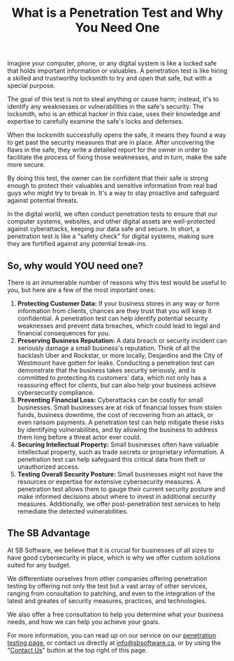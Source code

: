 ﻿---
publishDate: Jul 28, 2023
title: What is a Penetration Test and Why You Need One
excerpt: A penetration test is like a "safety check" for digital systems, making sure they are fortified against any potential break-ins. Learn more about this security practice, and why you need one.
image: '~/assets/images/blog/why-penetration-testing.jpg'
category: 'Penetration Testing'
tags: [cybersecurity, vulnerabilities, penetration testing, pentest, audit]
---

Imagine your computer, phone, or any digital system is like a locked safe that holds important information or valuables. A penetration test is like hiring a skilled and trustworthy locksmith to try and open that safe, but with a special purpose.

The goal of this test is not to steal anything or cause harm; instead, it's to identify any weaknesses or vulnerabilities in the safe's security. The locksmith, who is an ethical hacker in this case, uses their knowledge and expertise to carefully examine the safe's locks and defenses.

When the locksmith successfully opens the safe, it means they found a way to get past the security measures that are in place. After uncovering the flaws in the safe, they write a detailed report for the owner in order to facilitate the process of fixing those weaknesses, and in turn, make the safe more secure.

By doing this test, the owner can be confident that their safe is strong enough to protect their valuables and sensitive information from real bad guys who might try to break in. It's a way to stay proactive and safeguard against potential threats.

In the digital world, we often conduct penetration tests to ensure that our computer systems, websites, and other digital assets are well-protected against cyberattacks, keeping our data safe and secure. In short, a penetration test is like a "safety check" for digital systems, making sure they are fortified against any potential break-ins.

## So, why would **YOU** need one?

There is an innumerable number of reasons why this test would be useful to you, but here are a few of the most important ones:

1.  **Protecting Customer Data:** If your business stores in any way or form information from clients, chances are they trust that you will keep it confidential. A penetration test can help identify potential security weaknesses and prevent data breaches, which could lead to legal and financial consequences for you.
2.  **Preserving Business Reputation:** A data breach or security incident can seriously damage a small business's reputation. Think of all the backlash Uber and Rockstar, or more locally, Desjardins and the City of Westmount have gotten for leaks. Conducting a penetration test can demonstrate that the business takes security seriously, and is committed to protecting its customers' data, which not only has a reassuring effect for clients, but can also help your business achieve cybersecurity compliance.
3.  **Preventing Financial Loss:** Cyberattacks can be costly for small businesses. Small businesses are at risk of financial losses from stolen funds, business downtime, the cost of recovering from an attack, or even ransom payments. A penetration test can help mitigate these risks by identifying vulnerabilities, and by allowing the business to address them long before a threat actor ever could.
4.  **Securing Intellectual Property:** Small businesses often have valuable intellectual property, such as trade secrets or proprietary information. A penetration test can help safeguard this critical data from theft or unauthorized access.
5.  **Testing Overall Security Posture:** Small businesses might not have the resources or expertise for extensive cybersecurity measures. A penetration test allows them to gauge their current security posture and make informed decisions about where to invest in additional security measures. Additionally, we offer post-penetration test services to help remediate the detected vulnerabilities.

## The SB Advantage

At SB Software, we believe that it is crucial for businesses of all sizes to have good cybersecurity in place, which is why we offer custom solutions suited for any budget.

We differentiate ourselves from other companies offering penetration testing by offering not only the test but a vast array of other services, ranging from consultation to patching, and even to the integration of the latest and greates of security measures, practices, and technologies.

We also offer a free consultation to help you determine what your business needs, and how we can help you achieve your goals.

For more information, you can read up on our service on our [penetration testing page](/services/penetration-testing/), or contact us directly at [info@sbsoftware.ca](mailto:info@sbsoftware.ca), or by using the "[Contact Us](/contact/)" button at the top right of this page.
